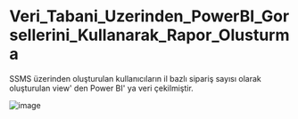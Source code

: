 # Veri_Tabani_Uzerinden_PowerBI_Gorsellerini_Kullanarak_Rapor_Olusturma

SSMS üzerinden oluşturulan kullanıcıların il bazlı sipariş sayısı olarak oluşturulan view' den Power BI' ya veri çekilmiştir. 

![image](https://github.com/elifzgnrl/PowerBI_Veri_Tabani_Uzerinden_Gorsellerini_Kullanarak_Rapor_Olusturma/assets/90255753/3dd75541-6b66-4d8d-98be-8375615f5442)

